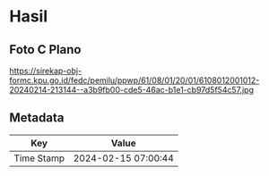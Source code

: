 # Hasil

## Foto C Plano

https://sirekap-obj-formc.kpu.go.id/fedc/pemilu/ppwp/61/08/01/20/01/6108012001012-20240214-213144--a3b9fb00-cde5-46ac-b1e1-cb97d5f54c57.jpg


## Metadata

| Key        | Value               |
| ---------- | ------------------- |
| Time Stamp | 2024-02-15 07:00:44 |



